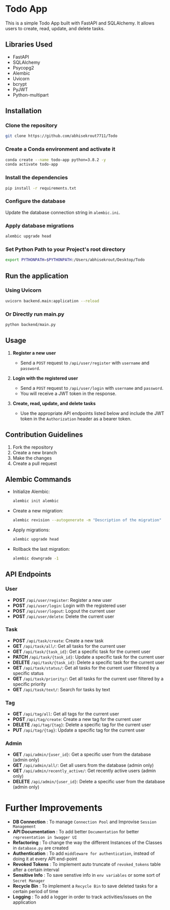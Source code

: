 # Todo App
This is a simple Todo App built with FastAPI and SQLAlchemy. It allows users to create, read, update, and delete tasks.

## Libraries Used
- FastAPI
- SQLAlchemy
- Psycopg2
- Alembic
- Uvicorn
- bcrypt
- PyJWT
- Python-multipart

## Installation

### Clone the repository
```bash
git clone https://github.com/abhisekrout7711/Todo
```

### Create a Conda environment and activate it
```bash
conda create --name todo-app python=3.8.2 -y
conda activate todo-app
```

### Install the dependencies
```bash
pip install -r requirements.txt
```

### Configure the database
Update the database connection string in `alembic.ini`.

### Apply database migrations
```bash
alembic upgrade head
```

### Set Python Path to your Project's root directory
```bash
export PYTHONPATH=$PYTHONPATH:/Users/abhisekrout/Desktop/Todo
```

## Run the application 
### Using Uvicorn
```bash
uvicorn backend.main:application --reload
```
### Or Directly run main.py
```bash
python backend/main.py
```

## Usage

1. **Register a new user**
   - Send a `POST` request to `/api/user/register` with `username` and `password`.

2. **Login with the registered user**
   - Send a `POST` request to `/api/user/login` with `username` and `password`.
   - You will receive a JWT token in the response.

3. **Create, read, update, and delete tasks**
   - Use the appropriate API endpoints listed below and include the JWT token in the `Authorization` header as a bearer token.

## Contribution Guidelines

1. Fork the repository
2. Create a new branch
3. Make the changes
4. Create a pull request

## Alembic Commands
- Initialize Alembic:
  ```bash
  alembic init alembic
  ```
- Create a new migration:
  ```bash
  alembic revision --autogenerate -m "Description of the migration"
  ```
- Apply migrations:
  ```bash
  alembic upgrade head
  ```
- Rollback the last migration:
  ```bash
  alembic downgrade -1
  ```

## API Endpoints

### User
- **POST** `/api/user/register`: Register a new user
- **POST** `/api/user/login`: Login with the registered user
- **POST** `/api/user/logout`: Logout the current user
- **POST** `/api/user/delete`: Delete the current user

### Task
- **POST** `/api/task/create`: Create a new task
- **GET** `/api/task/all/`: Get all tasks for the current user
- **GET** `/api/task/{task_id}`: Get a specific task for the current user
- **PATCH** `/api/task/{task_id}`: Update a specific task for the current user
- **DELETE** `/api/task/{task_id}`: Delete a specific task for the current user
- **GET** `/api/task/status/`: Get all tasks for the current user filtered by a specific status
- **GET** `/api/task/priority/`: Get all tasks for the current user filtered by a specific priority
- **GET** `/api/task/text/`: Search for tasks by text

### Tag
- **GET** `/api/tag/all`: Get all tags for the current user
- **POST** `/api/tag/create`: Create a new tag for the current user
- **DELETE** `/api/tag/{tag}`: Delete a specific tag for the current user
- **PUT** `/api/tag/{tag}`: Update a specific tag for the current user

### Admin
- **GET** `/api/admin/{user_id}`: Get a specific user from the database (admin only)
- **GET** `/api/admin/all/`: Get all users from the database (admin only)
- **GET** `/api/admin/recently_active/`: Get recently active users (admin only)
- **DELETE** `/api/admin/{user_id}`: Delete a specific user from the database (admin only)


# Further Improvements
- **DB Connection**  : To manage `Connection Pool` and Improvise `Session Management`
- **API Documentation** : To add better `Documentation` for better `representation in Swagger UI`
- **Refactoring** : To change the way the different Instances of the Classes in `database.py` are created
- **Authentication** : To add `middleware for authentication`, instead of doing it at every API end-point
- **Revoked Tokens** : To implement auto truncate of `revoked_tokens` table after a certain interval
- **Sensitive Info** : To save senstive info in `env variables` or some sort of `Secret Manager`
- **Recycle Bin** : To implement a `Recycle Bin` to save deleted tasks for a certain period of time
- **Logging** : To add a logger in order to track activities/issues on the application
